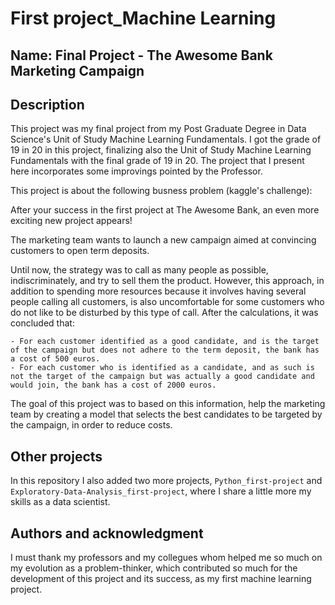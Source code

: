 # First project_Machine Learning

## Name: Final Project - The Awesome Bank Marketing Campaign

## Description

This project was my final project from my Post Graduate Degree in Data Science's Unit of Study Machine Learning Fundamentals. I got the grade of 19 in 20 in this project, finalizing also the Unit of Study Machine Learning Fundamentals with the final grade of 19 in 20. The project that I present here incorporates some improvings pointed by the Professor. 

This project is about the following busness problem (kaggle's challenge):

After your success in the first project at The Awesome Bank, an even more exciting new project appears!

The marketing team wants to launch a new campaign aimed at convincing customers to open term deposits.

Until now, the strategy was to call as many people as possible, indiscriminately, and try to sell them the product. However, this approach, in addition to spending more resources because it involves having several people calling all customers, is also uncomfortable for some customers who do not like to be disturbed by this type of call. After the calculations, it was concluded that:

    - For each customer identified as a good candidate, and is the target of the campaign but does not adhere to the term deposit, the bank has a cost of 500 euros.
    - For each customer who is identified as a candidate, and as such is not the target of the campaign but was actually a good candidate and would join, the bank has a cost of 2000 euros.

The goal of this project was to based on this information, help the marketing team by creating a model that selects the best candidates to be targeted by the campaign, in order to reduce costs. 

## Other projects

In this repository I also added two more projects, `Python_first-project` and `Exploratory-Data-Analysis_first-project`, where I share a little more my skills as a data scientist. 


## Authors and acknowledgment
I must thank my professors and my collegues whom helped me so much on my evolution as a problem-thinker, which contributed so much for the development of this project and its success, as my first machine learning project. 
